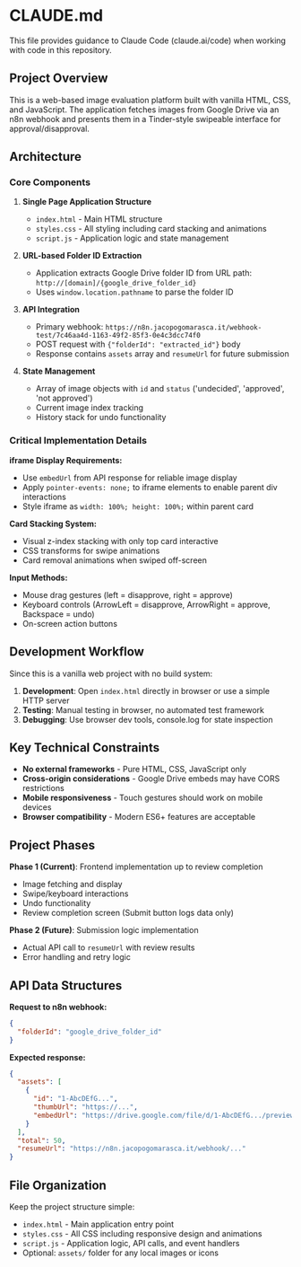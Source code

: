 # CLAUDE.md

This file provides guidance to Claude Code (claude.ai/code) when working with code in this repository.

## Project Overview

This is a web-based image evaluation platform built with vanilla HTML, CSS, and JavaScript. The application fetches images from Google Drive via an n8n webhook and presents them in a Tinder-style swipeable interface for approval/disapproval.

## Architecture

### Core Components

1. **Single Page Application Structure**
   - `index.html` - Main HTML structure
   - `styles.css` - All styling including card stacking and animations
   - `script.js` - Application logic and state management

2. **URL-based Folder ID Extraction**
   - Application extracts Google Drive folder ID from URL path: `http://[domain]/{google_drive_folder_id}`
   - Uses `window.location.pathname` to parse the folder ID

3. **API Integration**
   - Primary webhook: `https://n8n.jacopogomarasca.it/webhook-test/7c46aa4d-1163-49f2-85f3-0e4c3dcc74f0`
   - POST request with `{"folderId": "extracted_id"}` body
   - Response contains `assets` array and `resumeUrl` for future submission

4. **State Management**
   - Array of image objects with `id` and `status` ('undecided', 'approved', 'not approved')
   - Current image index tracking
   - History stack for undo functionality

### Critical Implementation Details

**iframe Display Requirements:**
- Use `embedUrl` from API response for reliable image display
- Apply `pointer-events: none;` to iframe elements to enable parent div interactions
- Style iframe as `width: 100%; height: 100%;` within parent card

**Card Stacking System:**
- Visual z-index stacking with only top card interactive
- CSS transforms for swipe animations
- Card removal animations when swiped off-screen

**Input Methods:**
- Mouse drag gestures (left = disapprove, right = approve)
- Keyboard controls (ArrowLeft = disapprove, ArrowRight = approve, Backspace = undo)
- On-screen action buttons

## Development Workflow

Since this is a vanilla web project with no build system:

1. **Development**: Open `index.html` directly in browser or use a simple HTTP server
2. **Testing**: Manual testing in browser, no automated test framework
3. **Debugging**: Use browser dev tools, console.log for state inspection

## Key Technical Constraints

- **No external frameworks** - Pure HTML, CSS, JavaScript only
- **Cross-origin considerations** - Google Drive embeds may have CORS restrictions
- **Mobile responsiveness** - Touch gestures should work on mobile devices
- **Browser compatibility** - Modern ES6+ features are acceptable

## Project Phases

**Phase 1 (Current)**: Frontend implementation up to review completion
- Image fetching and display
- Swipe/keyboard interactions
- Undo functionality
- Review completion screen (Submit button logs data only)

**Phase 2 (Future)**: Submission logic implementation
- Actual API call to `resumeUrl` with review results
- Error handling and retry logic

## API Data Structures

**Request to n8n webhook:**
```json
{
  "folderId": "google_drive_folder_id"
}
```

**Expected response:**
```json
{
  "assets": [
    {
      "id": "1-AbcDEfG...",
      "thumbUrl": "https://...",
      "embedUrl": "https://drive.google.com/file/d/1-AbcDEfG.../preview"
    }
  ],
  "total": 50,
  "resumeUrl": "https://n8n.jacopogomarasca.it/webhook/..."
}
```

## File Organization

Keep the project structure simple:
- `index.html` - Main application entry point
- `styles.css` - All CSS including responsive design and animations
- `script.js` - Application logic, API calls, and event handlers
- Optional: `assets/` folder for any local images or icons